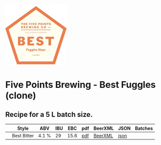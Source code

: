 ![logo](./Five_Points_Brewing_Best_Fuggles_clone.jpeg)

# Five Points Brewing - Best Fuggles (clone)

## Recipe for a 5 L batch size.

|    | Style | ABV | IBU | EBC | pdf | BeerXML | JSON | Batches |
|----|-------|-----|-----|-----|-----|---------|------|---------|
|    | Best Bitter | 4.1 % | 29  | 15.6 | [pdf](./Five_Points_Brewing_Best_Fuggles_clone.pdf) | [BeerXML](./Five_Points_Brewing_Best_Fuggles_clone.xml) | [json](./Five_Points_Brewing_Best_Fuggles_clone.json) |  |
